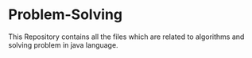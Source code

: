 # Problem-Solving
This Repository contains all the files which are related to algorithms and solving problem in java language.
